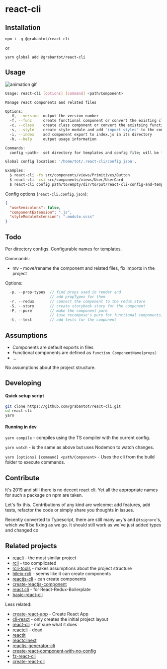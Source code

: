 # react-cli

## Installation
`npm i -g @grabantot/react-cli`

or

`yarn global add @grabantot/react-cli`

## Usage
![animation gif](https://media.giphy.com/media/3kx9XtMByFREQBkfEo/giphy.gif)

``` bash
Usage: react-cli [options] [command] <path/Component>

Manage react components and related files

Options:
  -V, --version  output the version number
  -f, --func     create functional component or convert the existing class component to functional
  -c, --class    create class component or convert the existsing functional component to class
  -s, --style    create style module and add 'import styles' to the component
  -i, --index    add component export to index.js in its directory
  -h, --help     output usage information

Commands:
  config <path>  set directory for templates and config file; will be filled with defaults if empty

Global config location: '/home/tot/.react-cli/config.json'.

Examples:
  $ react-cli -fs src/components/views/Primitives/Button
  $ react-cli -csi src/components/views/User/UserCard
  $ react-cli config path/to/empty/dir/to/put/react-cli-config-and-templates
```

Config options (`react-cli.config.json`):

``` json
{
  "useSemicolons": false,
  "componentExtension": ".js",
  "styleModuleExtension": ".module.scss"
}
```

## Todo
Per directory configs.
Configurable names for templates.

Commands:
- mv - move/rename the component and related files, fix imports in the project

Options:

``` javascript
  -p, --prop-types  // find props used in render and
                    // add propTypes for them
  -r, --redux       // connect the component to the redux store
  -S, --story       // create storybook story for the component
  -P, --pure        // make the component pure
                    // (use recompose's pure for functional components)
  -t, --test        // add tests for the component
```

## Assumptions
- Components are default exports in files
- Functional components are defined as `function ComponentName(props)`
- ...

No assumptions about the project structure.

## Developing

#### Quick setup script
``` bash
git clone https://github.com/grabantot/react-cli.git
cd react-cli
yarn
```

#### Running in dev
`yarn compile` - compiles using the TS compiler with the current config.

`yarn watch` - is the same as above but uses Nodemon to watch changes.

`yarn [options] [command] <path/Component>` - Uses the cli from the build folder to execute commands.

## Contribute

It's 2019 and still there is no decent react cli. Yet all the appropriate names for such a package on npm are taken.

Let's fix this.
Contributions of any kind are welcome: add features, add tests, refactor the code or simply share you thoughts in issues.

Recently converted to Typescript, there are still many `any`'s and `@tsignore`'s, which we'll be fixing as we go. It should still work as we've just added types and changed co

## Related projects
- [reacli](https://www.npmjs.com/package/reacli) - the most similar project
- [rcli](https://www.npmjs.com/package/rcli) - too complicated
- [rcli-tools](https://www.npmjs.com/package/rcli-tools) - makes assumptions about the project structure
- [hileix-rcli](https://www.npmjs.com/package/hileix-rcli) - seems like it can create components
- [reactjs-cli](https://www.npmjs.com/package/reactjs-cli) - can create components
- [create-reactjs-component](https://www.npmjs.com/package/create-reactjs-component)
- [react.cli](https://www.npmjs.com/package/react.cli) - for React-Redux-Boilerplate
- [basic-react-cli](https://www.npmjs.com/package/basic-react-cli)

Less related:
- [create-react-app](https://www.npmjs.com/package/create-react-app) - Create React App
- [cli-react](https://www.npmjs.com/package/cli-react) - only creates the initial project layout
- [react-cli](https://www.npmjs.com/package/react-cli) - not sure what it does
- [reactcli](https://www.npmjs.com/package/reactcli) - dead
- [reactit](https://www.npmjs.com/package/reactit)
- [reactclinext](https://www.npmjs.com/package/reactclinext)
- [reactjs-generator-cli](https://www.npmjs.com/package/reactjs-generator-cli)
- [create-react-component-with-no-config](https://www.npmjs.com/package/create-react-component-with-no-config)
- [fz-react-cli](https://www.npmjs.com/package/fz-react-cli)
- [create-react-cli](https://www.npmjs.com/package/create-react-cli)